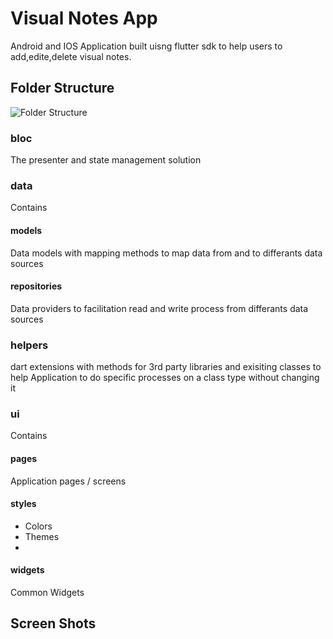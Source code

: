 # Visual Notes App

Android and IOS Application built uisng flutter sdk to help users to add,edite,delete visual notes.


## Folder Structure


![Folder Structure](https://github.com/mostafaemara/visual_notes/../../../../folders_structure.png)

### bloc
The presenter and state management solution
### data

 Contains

 #### models 
  Data models with mapping methods to map data from and to  differants data sources
 #### repositories
 Data providers to facilitation read and write process from differants data sources

 ### helpers

dart extensions with methods for 3rd party libraries and exisiting classes to help Application to do specific processes on a class type without changing it

### ui

 Contains 

 #### pages
 Application pages / screens 
  #### styles

  - Colors
  - Themes
  - 
   #### widgets
   Common Widgets

## Screen Shots